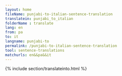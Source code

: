 ```yaml
---
layout: home
fileName: punjabi-to-italian-sentence-translation
translatein: punjabi_to_italian
folderName : translate
lang: en
from: pa
to: it
langname: punjabi-to
permalink: /punjabi-to-italian-sentence-translation
tool: sentence-translations
matchurls: en&&pa&&it
---
```

{% include section/translateinto.html %}
